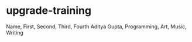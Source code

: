 # upgrade-training
Name, First, Second, Third, Fourth
Aditya Gupta, Programming, Art, Music, Writing